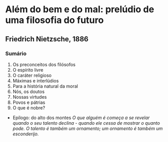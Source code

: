 # Além do bem e do mal: prelúdio de uma filosofia do futuro
## Friedrich Nietzsche, 1886
### Sumário
1. Os preconceitos dos filósofos
2. O espírito livre
3. O caráter religioso
4. Máximas e interlúdios
5. Para a história natural da moral
6. Nós, os doutos
7. Nossas virtudes
8. Povos e pátrias
9. O que é nobre?
* Epílogo: do alto dos montes
*O que alguém é começa a se revelar quando o seu talento declina - quando ele cessa de mostrar o quanto pode. O talento é também um ornamento; um ornamento é também um esconderijo.*
